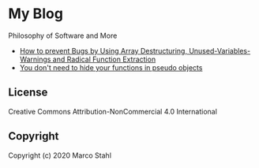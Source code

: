 # My Blog

Philosophy of Software and More

 * [How to prevent Bugs by Using Array Destructuring, Unused-Variables-Warnings and Radical Function Extraction](./prevent-bugs-destructuring-function-exctraction-unused-variables-warnings.md)
 * [You don't need to hide your functions in pseudo objects](no-need-to-hide-functions-in-pseudo-classes.md)
 
 ## License
 
 Creative Commons Attribution-NonCommercial 4.0 International
 
 ## Copyright
 
 Copyright (c) 2020 Marco Stahl 
 
